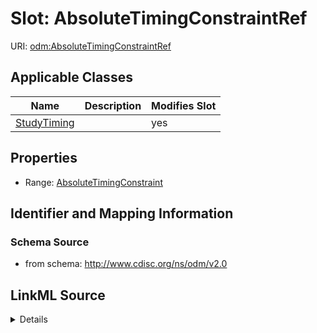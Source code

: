 # Slot: AbsoluteTimingConstraintRef

URI: [odm:AbsoluteTimingConstraintRef](http://www.cdisc.org/ns/odm/v2.0/AbsoluteTimingConstraintRef)



<!-- no inheritance hierarchy -->




## Applicable Classes

| Name | Description | Modifies Slot |
| --- | --- | --- |
[StudyTiming](StudyTiming.md) |  |  yes  |







## Properties

* Range: [AbsoluteTimingConstraint](AbsoluteTimingConstraint.md)





## Identifier and Mapping Information







### Schema Source


* from schema: http://www.cdisc.org/ns/odm/v2.0




## LinkML Source

<details>
```yaml
name: AbsoluteTimingConstraintRef
from_schema: http://www.cdisc.org/ns/odm/v2.0
rank: 1000
alias: AbsoluteTimingConstraintRef
domain_of:
- StudyTiming
range: AbsoluteTimingConstraint

```
</details>